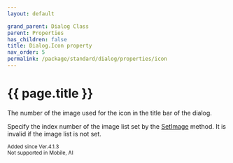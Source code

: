 ```yaml
---
layout: default

grand_parent: Dialog Class
parent: Properties
has_children: false
title: Dialog.Icon property
nav_order: 5
permalink: /package/standard/dialog/properties/icon
---
```

# {{ page.title }}


The number of the image used for the icon in the title bar of the dialog.

Specify the index number of the image list set by the [SetImage](/package/standard/dialog/methods/setimage) method. It is invalid if the image list is not set.

<small>Added since Ver.4.1.3 <br> Not supported in Mobile, AI</small>